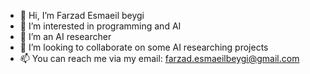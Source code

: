 - 👋 Hi, I’m Farzad Esmaeil beygi
- 👀 I’m interested in programming and AI
- 🌱 I’m an AI researcher
- 💞️ I’m looking to collaborate on some AI researching projects
- 📫 You can reach me via my email: farzad.esmaeilbeygi@gmail.com

<!---
Farzad-ES/Farzad-ES is a ✨ special ✨ repository because its `README.md` (this file) appears on your GitHub profile.
You can click the Preview link to take a look at your changes.
--->
